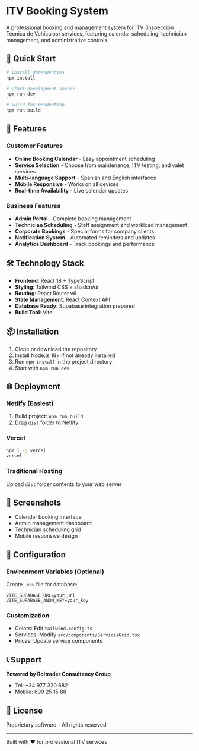 # ITV Booking System

A professional booking and management system for ITV (Inspección Técnica de Vehículos) services, featuring calendar scheduling, technician management, and administrative controls.

## 🚀 Quick Start

```bash
# Install dependencies
npm install

# Start development server
npm run dev

# Build for production
npm run build
```

## 💼 Features

### Customer Features
- **Online Booking Calendar** - Easy appointment scheduling
- **Service Selection** - Choose from maintenance, ITV testing, and valet services
- **Multi-language Support** - Spanish and English interfaces
- **Mobile Responsive** - Works on all devices
- **Real-time Availability** - Live calendar updates

### Business Features
- **Admin Portal** - Complete booking management
- **Technician Scheduling** - Staff assignment and workload management
- **Corporate Bookings** - Special forms for company clients
- **Notification System** - Automated reminders and updates
- **Analytics Dashboard** - Track bookings and performance

## 🛠️ Technology Stack

- **Frontend**: React 18 + TypeScript
- **Styling**: Tailwind CSS + shadcn/ui
- **Routing**: React Router v6
- **State Management**: React Context API
- **Database Ready**: Supabase integration prepared
- **Build Tool**: Vite

## 📦 Installation

1. Clone or download the repository
2. Install Node.js 18+ if not already installed
3. Run `npm install` in the project directory
4. Start with `npm run dev`

## 🌐 Deployment

### Netlify (Easiest)
1. Build project: `npm run build`
2. Drag `dist` folder to Netlify

### Vercel
```bash
npm i -g vercel
vercel
```

### Traditional Hosting
Upload `dist` folder contents to your web server

## 📱 Screenshots

- Calendar booking interface
- Admin management dashboard
- Technician scheduling grid
- Mobile responsive design

## 🔧 Configuration

### Environment Variables (Optional)
Create `.env` file for database:
```
VITE_SUPABASE_URL=your_url
VITE_SUPABASE_ANON_KEY=your_key
```

### Customization
- Colors: Edit `tailwind.config.ts`
- Services: Modify `src/components/ServicesGrid.tsx`
- Prices: Update service components

## 📞 Support

**Powered by Roltrader Consultancy Group**
- Tel: +34 977 320 682
- Mobile: 699 25 15 88

## 📄 License

Proprietary software - All rights reserved

---

Built with ❤️ for professional ITV services